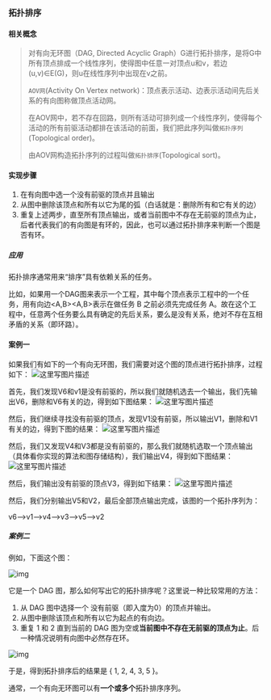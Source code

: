 ### 拓扑排序

#### 相关概念

> 对有向无环图（DAG, Directed Acyclic Graph）G进行拓扑排序，是将G中所有顶点排成一个线性序列，使得图中任意一对顶点u和v，若边(u,v)∈E(G)，则u在线性序列中出现在v之前。 
>
> `AOV网`(Activity On Vertex network)：顶点表示活动、边表示活动间先后关系的有向图称做顶点活动网。
>
> 在AOV网中，若不存在回路，则所有活动可排列成一个线性序列，使得每个活动的所有前驱活动都排在该活动的前面，我们把此序列叫做`拓扑序列`(Topological order)。
>
> 由AOV网构造拓扑序列的过程叫做`拓扑排序`(Topological sort)。

#### 实现步骤

1. 在有向图中选一个没有前驱的顶点并且输出
2. 从图中删除该顶点和所有以它为尾的弧（白话就是：删除所有和它有关的边）
3. 重复上述两步，直至所有顶点输出，或者当前图中不存在无前驱的顶点为止，后者代表我们的有向图是有环的，因此，也可以通过拓扑排序来判断一个图是否有环。

##### 应用

拓扑排序通常用来“排序”具有依赖关系的任务。

比如，如果用一个DAG图来表示一个工程，其中每个顶点表示工程中的一个任务，用有向边<A,B><A,B>表示在做任务 B 之前必须先完成任务 A。故在这个工程中，任意两个任务要么具有确定的先后关系，要么是没有关系，绝对不存在互相矛盾的关系（即环路）。

#### 案例一

如果我们有如下的一个有向无环图，我们需要对这个图的顶点进行拓扑排序，过程如下： 
![这里写图片描述](https://img-blog.csdn.net/20170306153942850?watermark/2/text/aHR0cDovL2Jsb2cuY3Nkbi5uZXQvcXFfMzU2NDQyMzQ=/font/5a6L5L2T/fontsize/400/fill/I0JBQkFCMA==/dissolve/70/gravity/SouthEast)

首先，我们发现V6和v1是没有前驱的，所以我们就随机选去一个输出，我们先输出V6，删除和V6有关的边，得到如下图结果： 
![这里写图片描述](https://img-blog.csdn.net/20170306154112495?watermark/2/text/aHR0cDovL2Jsb2cuY3Nkbi5uZXQvcXFfMzU2NDQyMzQ=/font/5a6L5L2T/fontsize/400/fill/I0JBQkFCMA==/dissolve/70/gravity/SouthEast)

然后，我们继续寻找没有前驱的顶点，发现V1没有前驱，所以输出V1，删除和V1有关的边，得到下图的结果： 
![这里写图片描述](https://img-blog.csdn.net/20170306154245339?watermark/2/text/aHR0cDovL2Jsb2cuY3Nkbi5uZXQvcXFfMzU2NDQyMzQ=/font/5a6L5L2T/fontsize/400/fill/I0JBQkFCMA==/dissolve/70/gravity/SouthEast)

然后，我们又发现V4和V3都是没有前驱的，那么我们就随机选取一个顶点输出（具体看你实现的算法和图存储结构），我们输出V4，得到如下图结果： 
![这里写图片描述](https://img-blog.csdn.net/20170306154634843?watermark/2/text/aHR0cDovL2Jsb2cuY3Nkbi5uZXQvcXFfMzU2NDQyMzQ=/font/5a6L5L2T/fontsize/400/fill/I0JBQkFCMA==/dissolve/70/gravity/SouthEast)

然后，我们输出没有前驱的顶点V3，得到如下结果： 
![这里写图片描述](https://img-blog.csdn.net/20170306154712704?watermark/2/text/aHR0cDovL2Jsb2cuY3Nkbi5uZXQvcXFfMzU2NDQyMzQ=/font/5a6L5L2T/fontsize/400/fill/I0JBQkFCMA==/dissolve/70/gravity/SouthEast)

然后，我们分别输出V5和V2，最后全部顶点输出完成，该图的一个拓扑序列为：

v6–>v1—->v4—>v3—>v5—>v2



##### 案例二

例如，下面这个图：

![img](https://img-blog.csdn.net/20150507001028284) 

它是一个 DAG 图，那么如何写出它的拓扑排序呢？这里说一种比较常用的方法：

1. 从 DAG 图中选择一个 没有前驱（即入度为0）的顶点并输出。
2. 从图中删除该顶点和所有以它为起点的有向边。
3. 重复 1 和 2 直到当前的 DAG 图为空或**当前图中不存在无前驱的顶点为止**。后一种情况说明有向图中必然存在环。

![img](https://img-blog.csdn.net/20150507001759702) 

于是，得到拓扑排序后的结果是 { 1, 2, 4, 3, 5 }。

通常，一个有向无环图可以有**一个或多个**拓扑排序序列。

